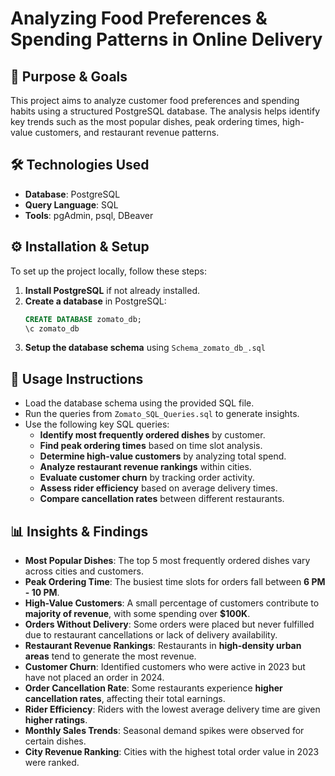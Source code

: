 # Analyzing Food Preferences & Spending Patterns in Online Delivery

## 📌 Purpose & Goals
This project aims to analyze customer food preferences and spending habits using a structured PostgreSQL database. The analysis helps identify key trends such as the most popular dishes, peak ordering times, high-value customers, and restaurant revenue patterns.

## 🛠️ Technologies Used
- **Database**: PostgreSQL
- **Query Language**: SQL
- **Tools**: pgAdmin, psql, DBeaver

## ⚙️ Installation & Setup
To set up the project locally, follow these steps:

1. **Install PostgreSQL** if not already installed.
2. **Create a database** in PostgreSQL:
   ```sql
   CREATE DATABASE zomato_db;
   \c zomato_db
3. **Setup the database schema** using `Schema_zomato_db_.sql`

## 🚀 Usage Instructions

- Load the database schema using the provided SQL file.
- Run the queries from `Zomato_SQL_Queries.sql` to generate insights.
- Use the following key SQL queries:
  - **Identify most frequently ordered dishes** by customer.
  - **Find peak ordering times** based on time slot analysis.
  - **Determine high-value customers** by analyzing total spend.
  - **Analyze restaurant revenue rankings** within cities.
  - **Evaluate customer churn** by tracking order activity.
  - **Assess rider efficiency** based on average delivery times.
  - **Compare cancellation rates** between different restaurants.
    

## 📊 Insights & Findings
- **Most Popular Dishes**: The top 5 most frequently ordered dishes vary across cities and customers.
- **Peak Ordering Time**: The busiest time slots for orders fall between **6 PM - 10 PM**.
- **High-Value Customers**: A small percentage of customers contribute to **majority of revenue**, with some spending over **$100K**.
- **Orders Without Delivery**: Some orders were placed but never fulfilled due to restaurant cancellations or lack of delivery availability.
- **Restaurant Revenue Rankings**: Restaurants in **high-density urban areas** tend to generate the most revenue.
- **Customer Churn**: Identified customers who were active in 2023 but have not placed an order in 2024.
- **Order Cancellation Rate**: Some restaurants experience **higher cancellation rates**, affecting their total earnings.
- **Rider Efficiency**: Riders with the lowest average delivery time are given **higher ratings**.
- **Monthly Sales Trends**: Seasonal demand spikes were observed for certain dishes.
- **City Revenue Ranking**: Cities with the highest total order value in 2023 were ranked.


